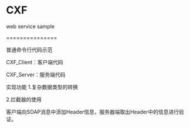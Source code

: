 CXF
===
web service sample


===============

普通命令行代码示范

CXF_Client：客户端代码

CXF_Server：服务端代码


实现功能
1.复杂数据类型的转换

2.拦截器的使用

  客户端向SOAP消息中添加Header信息，服务器端取出Header中的信息进行验证。



